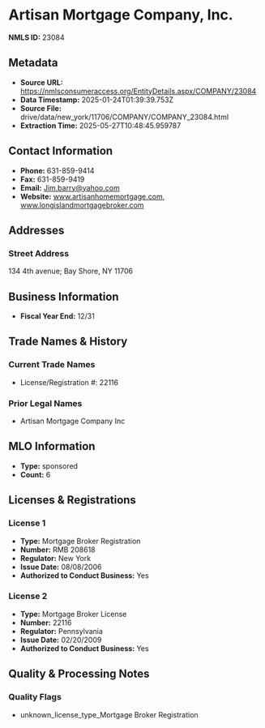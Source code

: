 # Artisan Mortgage Company, Inc.

**NMLS ID:** 23084

## Metadata
- **Source URL:** https://nmlsconsumeraccess.org/EntityDetails.aspx/COMPANY/23084
- **Data Timestamp:** 2025-01-24T01:39:39.753Z
- **Source File:** drive/data/new_york/11706/COMPANY/COMPANY_23084.html
- **Extraction Time:** 2025-05-27T10:48:45.959787

## Contact Information
- **Phone:** 631-859-9414
- **Fax:** 631-859-9419
- **Email:** Jim.barry@yahoo.com
- **Website:** www.artisanhomemortgage.com, www.longislandmortgagebroker.com

## Addresses
### Street Address
134 4th avenue; Bay Shore, NY 11706

## Business Information
- **Fiscal Year End:** 12/31

## Trade Names & History
### Current Trade Names
- License/Registration #: 22116

### Prior Legal Names
- Artisan Mortgage Company Inc

## MLO Information
- **Type:** sponsored
- **Count:** 6

## Licenses & Registrations

### License 1
- **Type:** Mortgage Broker Registration
- **Number:** RMB 208618
- **Regulator:** New York
- **Issue Date:** 08/08/2006
- **Authorized to Conduct Business:** Yes

### License 2
- **Type:** Mortgage Broker License
- **Number:** 22116
- **Regulator:** Pennsylvania
- **Issue Date:** 02/20/2009
- **Authorized to Conduct Business:** Yes

## Quality & Processing Notes
### Quality Flags
- unknown_license_type_Mortgage Broker Registration
